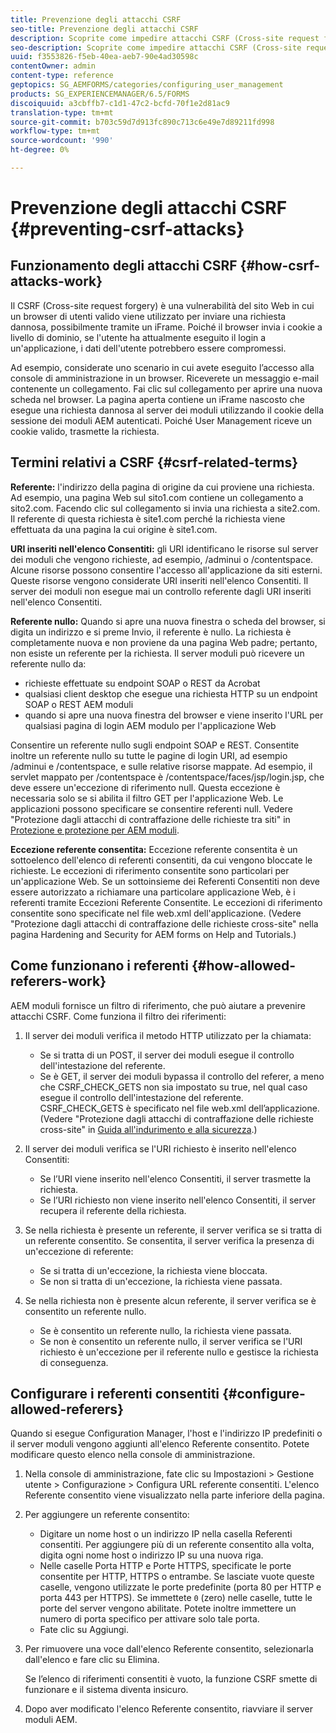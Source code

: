 ```yaml
---
title: Prevenzione degli attacchi CSRF
seo-title: Prevenzione degli attacchi CSRF
description: Scoprite come impedire attacchi CSRF (Cross-site request forgery) e proteggere i dati utente da eventuali compromessi.
seo-description: Scoprite come impedire attacchi CSRF (Cross-site request forgery) e proteggere i dati utente da eventuali compromessi.
uuid: f3553826-f5eb-40ea-aeb7-90e4ad30598c
contentOwner: admin
content-type: reference
geptopics: SG_AEMFORMS/categories/configuring_user_management
products: SG_EXPERIENCEMANAGER/6.5/FORMS
discoiquuid: a3cbffb7-c1d1-47c2-bcfd-70f1e2d81ac9
translation-type: tm+mt
source-git-commit: b703c59d7d913fc890c713c6e49e7d89211fd998
workflow-type: tm+mt
source-wordcount: '990'
ht-degree: 0%

---
```



# Prevenzione degli attacchi CSRF {#preventing-csrf-attacks}

## Funzionamento degli attacchi CSRF {#how-csrf-attacks-work}

Il CSRF (Cross-site request forgery) è una vulnerabilità del sito Web in cui un browser di utenti valido viene utilizzato per inviare una richiesta dannosa, possibilmente tramite un iFrame. Poiché il browser invia i cookie a livello di dominio, se l&#39;utente ha attualmente eseguito il login a un&#39;applicazione, i dati dell&#39;utente potrebbero essere compromessi.

Ad esempio, considerate uno scenario in cui avete eseguito l’accesso alla console di amministrazione in un browser. Riceverete un messaggio e-mail contenente un collegamento. Fai clic sul collegamento per aprire una nuova scheda nel browser. La pagina aperta contiene un iFrame nascosto che esegue una richiesta dannosa al server dei moduli utilizzando il cookie della sessione dei moduli AEM autenticati. Poiché User Management riceve un cookie valido, trasmette la richiesta.

## Termini relativi a CSRF {#csrf-related-terms}

**Referente:** l&#39;indirizzo della pagina di origine da cui proviene una richiesta. Ad esempio, una pagina Web sul sito1.com contiene un collegamento a sito2.com. Facendo clic sul collegamento si invia una richiesta a site2.com. Il referente di questa richiesta è site1.com perché la richiesta viene effettuata da una pagina la cui origine è site1.com.

**URI inseriti nell&#39;elenco Consentiti:** gli URI identificano le risorse sul server dei moduli che vengono richieste, ad esempio, /adminui o /contentspace. Alcune risorse possono consentire l&#39;accesso all&#39;applicazione da siti esterni. Queste risorse vengono considerate URI inseriti nell&#39;elenco Consentiti. Il server dei moduli non esegue mai un controllo referente dagli URI inseriti nell&#39;elenco Consentiti.

**Referente nullo:** Quando si apre una nuova finestra o scheda del browser, si digita un indirizzo e si preme Invio, il referente è nullo. La richiesta è completamente nuova e non proviene da una pagina Web padre; pertanto, non esiste un referente per la richiesta. Il server moduli può ricevere un referente nullo da:

* richieste effettuate su endpoint SOAP o REST da  Acrobat
* qualsiasi client desktop che esegue una richiesta HTTP su un endpoint SOAP o REST AEM moduli
* quando si apre una nuova finestra del browser e viene inserito l&#39;URL per qualsiasi pagina di login AEM modulo per l&#39;applicazione Web

Consentire un referente nullo sugli endpoint SOAP e REST. Consentite inoltre un referente nullo su tutte le pagine di login URI, ad esempio /adminui e /contentspace, e sulle relative risorse mappate. Ad esempio, il servlet mappato per /contentspace è /contentspace/faces/jsp/login.jsp, che deve essere un&#39;eccezione di riferimento null. Questa eccezione è necessaria solo se si abilita il filtro GET per l&#39;applicazione Web. Le applicazioni possono specificare se consentire referenti null. Vedere &quot;Protezione dagli attacchi di contraffazione delle richieste tra siti&quot; in [Protezione e protezione per AEM moduli](https://help.adobe.com/en_US/livecycle/11.0/HardeningSecurity/index.html).

**Eccezione referente consentita:** Eccezione referente consentita è un sottoelenco dell&#39;elenco di referenti consentiti, da cui vengono bloccate le richieste. Le eccezioni di riferimento consentite sono particolari per un&#39;applicazione Web. Se un sottoinsieme dei Referenti Consentiti non deve essere autorizzato a richiamare una particolare applicazione Web, è   i referenti tramite Eccezioni Referente Consentite. Le eccezioni di riferimento consentite sono specificate nel file web.xml dell&#39;applicazione. (Vedere &quot;Protezione dagli attacchi di contraffazione delle richieste cross-site&quot; nella pagina Hardening and Security for AEM forms on Help and Tutorials.)

## Come funzionano i referenti {#how-allowed-referers-work}

AEM moduli fornisce un filtro di riferimento, che può aiutare a prevenire attacchi CSRF. Come funziona il filtro dei riferimenti:

1. Il server dei moduli verifica il metodo HTTP utilizzato per la chiamata:

   * Se si tratta di un POST, il server dei moduli esegue il controllo dell&#39;intestazione del referente.
   * Se è GET, il server dei moduli bypassa il controllo del referer, a meno che CSRF_CHECK_GETS non sia impostato su true, nel qual caso esegue il controllo dell&#39;intestazione del referente. CSRF_CHECK_GETS è specificato nel file web.xml dell’applicazione. (Vedere &quot;Protezione dagli attacchi di contraffazione delle richieste cross-site&quot; in [Guida all&#39;indurimento e alla sicurezza](https://help.adobe.com/en_US/livecycle/11.0/HardeningSecurity/index.html).)

1. Il server dei moduli verifica se l&#39;URI richiesto è inserito nell&#39;elenco Consentiti:

   * Se l’URI viene inserito nell&#39;elenco Consentiti, il server trasmette la richiesta.
   * Se l’URI richiesto non viene inserito nell&#39;elenco Consentiti, il server recupera il referente della richiesta.

1. Se nella richiesta è presente un referente, il server verifica se si tratta di un referente consentito. Se consentita, il server verifica la presenza di un&#39;eccezione di referente:

   * Se si tratta di un&#39;eccezione, la richiesta viene bloccata.
   * Se non si tratta di un&#39;eccezione, la richiesta viene passata.

1. Se nella richiesta non è presente alcun referente, il server verifica se è consentito un referente nullo.

   * Se è consentito un referente nullo, la richiesta viene passata.
   * Se non è consentito un referente nullo, il server verifica se l&#39;URI richiesto è un&#39;eccezione per il referente nullo e gestisce la richiesta di conseguenza.

## Configurare i referenti consentiti {#configure-allowed-referers}

Quando si esegue Configuration Manager, l&#39;host e l&#39;indirizzo IP predefiniti o il server moduli vengono aggiunti all&#39;elenco Referente consentito. Potete modificare questo elenco nella console di amministrazione.

1. Nella console di amministrazione, fate clic su Impostazioni > Gestione utente > Configurazione > Configura URL referente consentiti. L&#39;elenco Referente consentito viene visualizzato nella parte inferiore della pagina.
1. Per aggiungere un referente consentito:

   * Digitare un nome host o un indirizzo IP nella casella Referenti consentiti. Per aggiungere più di un referente consentito alla volta, digita ogni nome host o indirizzo IP su una nuova riga.
   * Nelle caselle Porta HTTP e Porte HTTPS, specificate le porte consentite per HTTP, HTTPS o entrambe. Se lasciate vuote queste caselle, vengono utilizzate le porte predefinite (porta 80 per HTTP e porta 443 per HTTPS). Se immettete `0` (zero) nelle caselle, tutte le porte del server vengono abilitate. Potete inoltre immettere un numero di porta specifico per attivare solo tale porta.
   * Fate clic su Aggiungi.

1. Per rimuovere una voce dall&#39;elenco Referente consentito, selezionarla dall&#39;elenco e fare clic su Elimina.

   Se l’elenco di riferimenti consentiti è vuoto, la funzione CSRF smette di funzionare e il sistema diventa insicuro.

1. Dopo aver modificato l&#39;elenco Referente consentito, riavviare il server moduli AEM.


